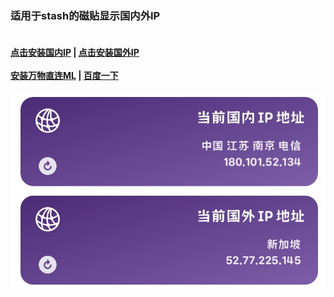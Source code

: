 ### 适用于stash的磁贴显示国内外IP  
#### <br/>[点击安装国内IP](https://link.stash.ws/install-override/raw.githubusercontent.com/LYJ01X/stash/main/gnip.stoverride)  |  [点击安装国外IP](https://link.stash.ws/install-override/raw.githubusercontent.com/LYJ01X/stash/main/gwip.stoverride) <br /><br />[安装万物直连ML](https://link.stash.ws/install-config/raw.githubusercontent.com/LYJ01X/stash/main/%E4%B8%87%E7%89%A9%E7%9B%B4%E8%BF%9E.yaml) |  [百度一下](https://www.baidu.com/)<br />
<img src="/8CBC2A92-20D0-4FB6-AC9A-C56136B313C4.jpeg" alt="Alt text"/>
